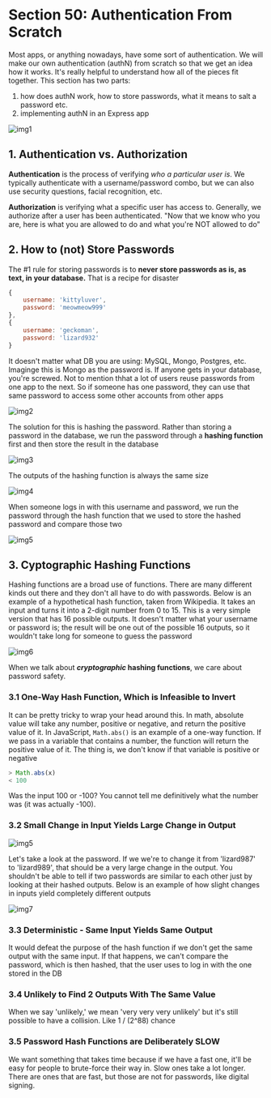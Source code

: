 # Section 50: Authentication From Scratch

Most apps, or anything nowadays, have some sort of authentication. We will make our own authentication (authN) from scratch so that we get an idea how it works. It's really helpful to understand how all of the pieces fit together. This section has two parts:

1. how does authN work, how to store passwords, what it means to salt a password etc.
2. implementing authN in an Express app

![img1](https://github.com/Brian-E-Nguyen/Web-Dev-Bootcamp-2020/blob/50-Authentication-From-Scratch/50-Authentication-From-Scratch/img-for-notes/img1.jpg?raw=true)

## 1. Authentication vs. Authorization

**Authentication** is the process of verifying _who a particular user is_. We typically authenticate with a username/password combo, but we can also use security questions, facial recognition, etc.

**Authorization** is verifying what a specific user has access to. Generally, we authorize after a user has been authenticated. "Now that we know who you are, here is what you are allowed to do and what you're NOT allowed to do"

## 2. How to (not) Store Passwords

The #1 rule for storing passwords is to **never store passwords as is, as text, in your database.** That is a recipe for disaster

```js
{
    username: 'kittyluver',
    password: 'meowmeow999'
},
{
    username: 'geckoman',
    password: 'lizard932'
}
```

It doesn't matter what DB you are using: MySQL, Mongo, Postgres, etc. Imaginge this is Mongo as the password is. If anyone gets in your database, you're screwed. Not to mention thhat a lot of users reuse passwords from one app to the next. So if someone has one password, they can use that same password to access some other accounts from other apps

![img2](https://github.com/Brian-E-Nguyen/Web-Dev-Bootcamp-2020/blob/50-Authentication-From-Scratch/50-Authentication-From-Scratch/img-for-notes/img2.jpg?raw=true)

The solution for this is hashing the password. Rather than storing a password in the database, we run the password through a **hashing function** first and then store the result in the database

![img3](https://github.com/Brian-E-Nguyen/Web-Dev-Bootcamp-2020/blob/50-Authentication-From-Scratch/50-Authentication-From-Scratch/img-for-notes/img3.jpg?raw=true)

The outputs of the hashing function is always the same size

![img4](https://github.com/Brian-E-Nguyen/Web-Dev-Bootcamp-2020/blob/50-Authentication-From-Scratch/50-Authentication-From-Scratch/img-for-notes/img4.jpg?raw=true)

When someone logs in with this username and password, we run the password through the hash function that we used to store the hashed password and compare those two

![img5](https://github.com/Brian-E-Nguyen/Web-Dev-Bootcamp-2020/blob/50-Authentication-From-Scratch/50-Authentication-From-Scratch/img-for-notes/img5.jpg?raw=true)

## 3. Cyptographic Hashing Functions

Hashing functions are a broad use of functions. There are many different kinds out there and they don't all have to do with passwords. Below is an example of a hypothetical hash function, taken from Wikipedia. It takes an input and turns it into a 2-digit number from 0 to 15. This is a very simple version that has 16 possible outputs. It doesn't matter what your username or password is; the result will be one out of the possible 16 outputs, so it wouldn't take long for someone to guess the password

![img6](https://github.com/Brian-E-Nguyen/Web-Dev-Bootcamp-2020/blob/50-Authentication-From-Scratch/50-Authentication-From-Scratch/img-for-notes/img6.jpg?raw=true)

When we talk about ***cryptographic* hashing functions**, we care about password safety. 

### 3.1 One-Way Hash Function, Which is Infeasible to Invert

It can be pretty tricky to wrap your head around this. In math, absolute value will take any number, positive or negative, and return the positive value of it. In JavaScript, `Math.abs()` is an example of a one-way function. If we pass in a variable that contains a number, the function will return the positive value of it. The thing is, we don't know if that variable is positive or negative

```js
> Math.abs(x)
< 100
```

Was the input 100 or -100? You cannot tell me definitively what the number was (it was actually -100).

### 3.2 Small Change in Input Yields Large Change in Output

![img5](https://github.com/Brian-E-Nguyen/Web-Dev-Bootcamp-2020/blob/50-Authentication-From-Scratch/50-Authentication-From-Scratch/img-for-notes/img5.jpg?raw=true)

Let's take a look at the password. If we we're to change it from 'lizard987' to 'lizard989', that should be a very large change in the output. You shouldn't be able to tell if two passwords are similar to each other just by looking at their hashed outputs. Below is an example of how slight changes in inputs yield completely different outputs

![img7](https://github.com/Brian-E-Nguyen/Web-Dev-Bootcamp-2020/blob/50-Authentication-From-Scratch/50-Authentication-From-Scratch/img-for-notes/img6.jpg?raw=true)

### 3.3 Deterministic - Same Input Yields Same Output

It would defeat the purpose of the hash function if we don't get the same output with the same input. If that happens, we can't compare the password, which is then hashed, that the user uses to log in with the one stored in the DB

### 3.4 Unlikely to Find 2 Outputs With The Same Value

When we say 'unlikely,' we mean 'very very very unlikely' but it's still possible to have a collision. Like 1 / (2^88) chance

### 3.5 Password Hash Functions are Deliberately SLOW

We want something that takes time because if we have a fast one, it'll be easy for people to brute-force their way in. Slow ones take a lot longer. There are ones that are fast, but those are not for passwords, like digital signing. 